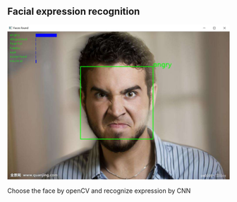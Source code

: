 Facial expression recognition
-------

![angry](./angry.jpg)

Choose the face by openCV and recognize expression by CNN
